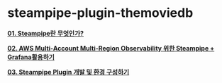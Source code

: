 # steampipe-plugin-themoviedb

****[01. Steampipe란 무엇인가?](https://medium.com/@dudwls96/steampipe%EB%9E%80-%EB%AC%B4%EC%97%87%EC%9D%B8%EA%B0%80-722b3180e6e8)****


****[02. AWS Multi-Account Multi-Region Observability 위한 Steampipe + Grafana활용하기](https://medium.com/spoontech/aws-multi-account-multi-region-observability-%EC%9C%84%ED%95%9C-steampipe-grafana%ED%99%9C%EC%9A%A9%ED%95%98%EA%B8%B0-b5d41a768ac6)****


****[03. Steampipe Plugin 개발 및 환경 구성하기](https://medium.com/@dudwls96/steampipe-plugin-%EA%B0%9C%EB%B0%9C-%EB%B0%8F-%ED%99%98%EA%B2%BD-%EA%B5%AC%EC%84%B1%ED%95%98%EA%B8%B0-2d203bd825a4)****